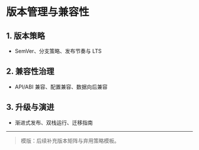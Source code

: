 ﻿# 版本管理与兼容性

## 1. 版本策略
- SemVer、分支策略、发布节奏与 LTS

## 2. 兼容性治理
- API/ABI 兼容、配置兼容、数据向后兼容

## 3. 升级与演进
- 渐进式发布、双栈运行、迁移指南

---

> 模版：后续补充版本矩阵与弃用策略模板。
